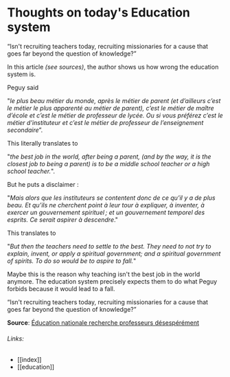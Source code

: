 # Thoughts on today's Education system

“Isn't recruiting teachers today,  recruiting missionaries for a cause that goes far beyond the question of knowledge?”

In this article *(see sources)*, the author shows us how wrong the education system is. 

Peguy said 

"*le plus beau métier du monde, après le métier de parent (et d’ailleurs c’est le métier le plus apparenté au métier de parent), c’est le métier de maître d’école et c’est le métier de professeur de lycée. Ou si vous préférez c’est le métier d’instituteur et c’est le métier de professeur de l’enseignement secondaire*”. 

This literally translates to 

"*the best job in the world, after being a parent, (and by the way, it is the closest job to being a parent) is to be a middle school teacher or a high school teacher.*".

But he puts a disclaimer :

"*Mais alors que les instituteurs se contentent donc de ce qu’il y a de plus beau. Et qu’ils ne cherchent point à leur tour à expliquer, à inventer, à exercer un gouvernement spirituel ; et un gouvernement temporel des esprits. Ce serait aspirer à descendre*."

This translates to 

"*But then the teachers need to settle to the best. They need to not try to explain, invent, or apply a spiritual government; and a spiritual government of spirits. To do so would be to aspire to fall.*"

Maybe this is the reason why teaching isn't the best job in the world anymore. The education system precisely expects them to do what Peguy forbids because it would lead to a fall. 

“Isn't recruiting teachers today,  recruiting missionaries for a cause that goes far beyond the question of knowledge?”


**Source**: [Éducation nationale recherche professeurs désespérément](https://www.philomag.com/articles/education-nationale-recherche-professeurs-desesperement)

###### Links:
- [[index]]
- [[education]]